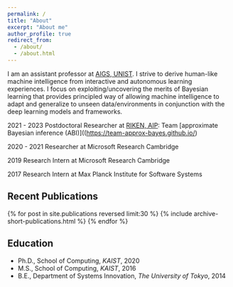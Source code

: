 ```yaml
---
permalink: /
title: "About"
excerpt: "About me"
author_profile: true
redirect_from: 
  - /about/
  - /about.html
---
```


I am an assistant professor at [AIGS, UNIST](https://aigs.unist.ac.kr/). 
I strive to derive human-like machine intelligence from interactive and autonomous learning experiences. I focus on exploiting/uncovering the merits of Bayesian learning that provides principled way of allowing machine intelligence to adapt and generalize to unseen data/environments in conjunction with the deep learning models and frameworks.

2021 - 2023 Postdoctoral Researcher at [RIKEN, AIP](https://www.riken.jp/en/research/labs/aip/): Team [approximate Bayesian inference (ABI)]((https://team-approx-bayes.github.io/)

2020 - 2021 Researcher at Microsoft Research Cambridge

2019 Research Intern at Microsoft Research Cambridge

2017 Research Intern at Max Planck Institute for Software Systems

## Recent Publications

{% for post in site.publications reversed limit:30 %}
{% include archive-short-publications.html %}
{% endfor %}

## Education

- Ph.D., School of Computing, *KAIST*, 2020
- M.S., School of Computing, *KAIST*, 2016
- B.E., Department of Systems Innovation, *The University of Tokyo*, 2014

<!-- ## Talks

{% for post in site.talks reversed limit:5 %}
{% include archive-short-talks.html %}
{% endfor %}

## Academic Services

- Reviewer: ICLR ([2020](https://iclr.cc/Conferences/2020), [2022](https://iclr.cc/Conferences/2022)), ICML GRL+ Workshop ([2020](https://grlplus.github.io/pcom/)), ACL ARR ([2021](https://openreview.net/group?id=aclweb.org/ACL/ARR/2021)), ICLR GTRL Workshop ([2022](https://gt-rl.github.io/)), NeurIPS ([2022](https://neurips.cc/Conferences/2022))
- Student volunteer: ICLR Social ML in Korea ([2020](https://twitter.com/aliceoh/status/1256032213226815488)), ICLR ([2021](https://iclr.cc/Conferences/2021/Volunteers))
- Organizer: KAIST AI Workshop ([21/22](https://mars-ai.github.io/kaist-ai-workshop-2122))
- Contributor: KAIST ILP Tech ([March 2022](https://ilp.kaist.ac.kr/ebook/220325/index.html))

## Teaching Experiences

- TA, Head TA of Data Structure (Spring 2018, Fall 2018)
- Head TA, TA of Machine Learning for Natural Language Processing ([Fall 2019](https://aliceoh9.github.io/mlnlp), [Spring 2021](https://uilab-kaist.github.io/cs475-mlnlp-spring-2021/)), *Best TA Award at Fall 2019*
- Head TA of Deep Learning for Real-world Problems ([Spring 2020](https://cs.kaist.ac.kr/board/view?bbs_id=news&bbs_sn=9172&menu=83), [Fall 2020](https://docs.google.com/document/d/1SC3-pOZMqrObRbWusZCag9XYHHbKQ1gQQ1bEF_OOxbY)), *Best TA Award at Spring 2020*

## Open Source Contributions

- [PyG (PyTorch Geometric)](https://github.com/pyg-team/pytorch_geometric/graphs/contributors) -->

